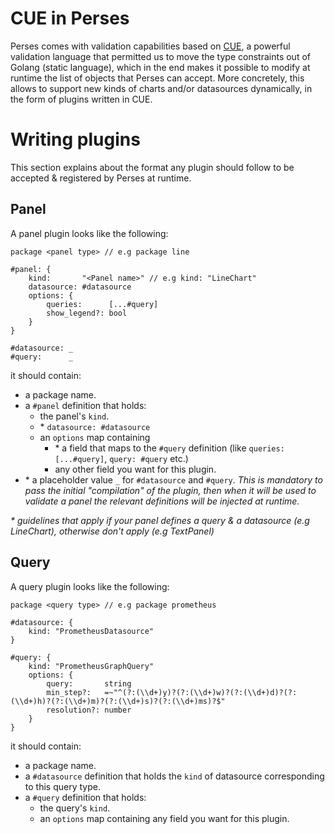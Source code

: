 CUE in Perses
====================

Perses comes with validation capabilities based on [CUE](https://cuelang.org/), a powerful validation language that permitted us to move the type constraints out of Golang (static language), which in the end makes it possible to modify at runtime the list of objects that Perses can accept. More concretely, this allows to support new kinds of charts and/or datasources dynamically, in the form of plugins written in CUE.

# Writing plugins

This section explains about the format any plugin should follow to be accepted & registered by Perses at runtime.

## Panel

A panel plugin looks like the following:

```cue
package <panel type> // e.g package line

#panel: {
	kind:       "<Panel name>" // e.g kind: "LineChart"
	datasource: #datasource
	options: {
		queries:      [...#query]
		show_legend?: bool
	}
}

#datasource: _
#query:      _
```
it should contain:
- a package name.
- a `#panel` definition that holds:
  - the panel's `kind`.
  - \* `datasource: #datasource`
  - an `options` map containing
    - \* a field that maps to the `#query` definition (like `queries: [...#query]`,  `query: #query` etc.)
    - any other field you want for this plugin.
- \* a placeholder value `_` for `#datasource` and `#query`. _This is mandatory to pass the initial "compilation" of the plugin, then when it will be used to validate a panel the relevant definitions will be injected at runtime._

_* guidelines that apply if your panel defines a query & a datasource (e.g LineChart), otherwise don't apply (e.g TextPanel)_

## Query

A query plugin looks like the following:

```cue
package <query type> // e.g package prometheus

#datasource: {
	kind: "PrometheusDatasource"
}

#query: {
	kind: "PrometheusGraphQuery"
	options: {
		query:       string
		min_step?:   =~"^(?:(\\d+)y)?(?:(\\d+)w)?(?:(\\d+)d)?(?:(\\d+)h)?(?:(\\d+)m)?(?:(\\d+)s)?(?:(\\d+)ms)?$"
		resolution?: number
	}
}
```
it should contain:
- a package name.
- a `#datasource` definition that holds the `kind` of datasource corresponding to this query type.
- a `#query` definition that holds:
  - the query's `kind`.
  - an `options` map containing any field you want for this plugin.
